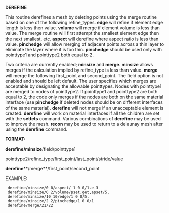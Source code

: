  **DEREFINE**

  This routine derefines a mesh by deleting points using the merge
  routine based on one of the following refine\_types. **edge** will
  refine if element edge length is less then value. **volume** will
  merge if element volume is less than value. The merge routine will
  first attempt the smallest element edge then the next smallest, etc.
  **aspect** will derefine where aspect ratio is less than value.
  **pinchedge** will allow merging of adjacent points across a thin
  layer to eliminate the layer where it is too thin. **pinchedge**
  should be used only with pointtype1 and pointtype2 both equal to 2.

  Two criteria are currently enabled; **minsize** and **merge**.
  **minsize** allows merges if the calculation implied by refine\_type
  is less than value. **merge** will merge the following first\_point
  and second\_point. The field option is not enabled and should be
  left default. The user specifies which merges are acceptable by
  designating the allowable pointtypes. Nodes with pointtype1 are
  merged to nodes of pointtype2. If pointtype1 and pointtype2 are both
  equal to 2, the code only merges if the nodes are both on the same
  material interface (use **pinchedge** if deleted nodes should be on
  different interfaces of the same material). **derefine** will not
  merge if an unacceptable element is created. **derefine** will work
  on material interfaces if all the children are set with the
  **settets** command. Various combinations of **derefine** may be
  used to improve the mesh. **recon** may be used to return to a
  delaunay mesh after using the **derefine** command.

 **FORMAT:**
 
  **derefine/minsize**/field/pointtype1 

  pointtype2/refine\_type/first\_point/last\_point/stride/value

  **derefine****/merge**/first\_point/second\_point

 EXAMPLE:

     derefine/minsize/0 0/aspect/ 1 0 0/1.e-3
     derefine/minsize/0 2/volume/pset,get,apset/5.
     derefine/minsize/10 10/edge/1 0 0/5.
     derefine/minsize/2 2/pinchedge/1 0 0/1
     derefine/merge/21/22
